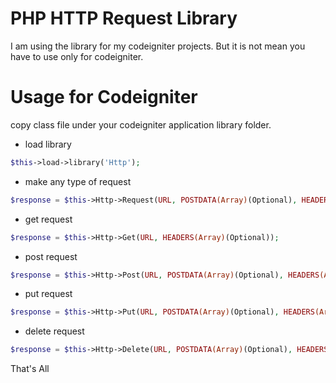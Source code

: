 # PHP HTTP Request Library

I am using the library for my codeigniter projects.
But it is not mean you have to use only for codeigniter.

# Usage for Codeigniter

copy class file under your codeigniter application library folder.



* load library

```php
$this->load->library('Http');
```

* make any type of request 

```php
$response = $this->Http->Request(URL, POSTDATA(Array)(Optional), HEADERS(Array)(Optional), CUSTOM(PUT|DELETE)(Optional));
```

* get request 

```php
$response = $this->Http->Get(URL, HEADERS(Array)(Optional));
```

* post request 

```php
$response = $this->Http->Post(URL, POSTDATA(Array)(Optional), HEADERS(Array)(Optional));
```

* put request 

```php
$response = $this->Http->Put(URL, POSTDATA(Array)(Optional), HEADERS(Array)(Optional));
```

* delete request 

```php
$response = $this->Http->Delete(URL, POSTDATA(Array)(Optional), HEADERS(Array)(Optional));
```

That's All
